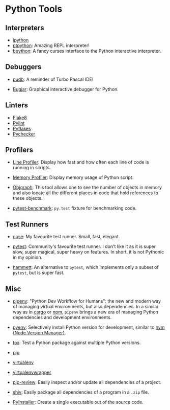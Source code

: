 Python Tools
============

Interpreters
------------

 - [ipython][ipython]
 - [ptpython][ptpython]:  Amazing REPL interpreter!
 - [bpython][bpython]:
   A fancy curses interface to the Python interactive interpreter.

Debuggers
---------

 - [pudb](https://github.com/inducer/pudb):
   A reminder of Turbo Pascal IDE!

 - [Bugjar](http://pybee.org/bugjar/):
   Graphical interactive debugger for Python.


Linters
-------

 - [Flake8](http://flake8.pycqa.org/)
 - [Pylint](http://www.pylint.org/)
 - [Pyflakes](https://pypi.python.org/pypi/pyflakes)
 - [Pychecker](http://pychecker.sourceforge.net/)


Profilers
---------

 - [Line Profiler](http://packages.python.org/line_profiler/):
   Display how fast and how often each line of code is running in scripts.

 - [Memory Profiler](https://github.com/fabianp/memory_profiler):
   Display memory usage of Python script.

 - [Objgraph](http://mg.pov.lt/objgraph/): This tool allows one to see the
   number of objects in memory and also locate all the different places in
   code that hold references to these objects.

 - [pytest-benchmark](https://github.com/ionelmc/pytest-benchmark):
   `py.test` fixture for benchmarking code.


Test Runners
------------

 - [nose](https://nose.readthedocs.io/):
   My favourite test runner.  Small, fast, elegant.

 - [pytest](https://docs.pytest.org/):
   Community's favourite test runner.
   I don't like it as it is super slow, super magical, super heavy on features.
   In short, it is not Pythonic in my opinion.

 - [hammett](https://github.com/boxed/hammett/):
   An alternative to `pytest`, which implements only a subset of `pytest`,
   but is super fast.


Misc
----

 - [pipenv](https://docs.pipenv.org/):
   "Python Dev Workflow for Humans":  the new and modern way of managing
   virtual environments, but also dependencies.  In a similar way as in
   [cargo](https://doc.rust-lang.org/stable/cargo/) or
   [npm](https://www.npmjs.com/), `pipenv` brings a new era of managing Python
   dependencies and development environments.

 - [pyenv](https://github.com/yyuu/pyenv):
   Selectively install Python version for development, similar to
   [nvm (Node Version Manager)](https://github.com/creationix/nvm).

 - [tox](https://testrun.org/tox/):
   Test a Python package against multiple Python versions.

 - [pip](https://pip.pypa.io/)
 - [virtualenv](https://virtualenv.pypa.io/)
 - [virtualenvwrapper](https://virtualenvwrapper.readthedocs.io/)

 - [pip-review](https://pypi.org/project/pip-review/):
   Easily inspect and/or update all dependencies of a project.

 - [shiv](https://github.com/linkedin/shiv):
   Easily package all dependencies of a program in a `.zip` file.

 - [PyInstaller](https://pyinstaller.readthedocs.io/):
   Create a single executable out of the source code.


[ipython]:	https://ipython.org/
[ptpython]:	https://github.com/jonathanslenders/ptpython
[bpython]:	http://www.bpython-interpreter.org/
